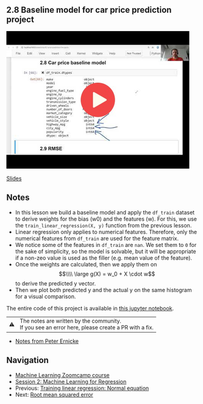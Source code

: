 
## 2.8 Baseline model for car price prediction project

<a href="https://www.youtube.com/watch?v=SvPpMMYtYbU&list=PL3MmuxUbc_hIhxl5Ji8t4O6lPAOpHaCLR&index=19"><img src="images/thumbnail-2-08.jpg"></a>

[Slides](https://www.slideshare.net/AlexeyGrigorev/ml-zoomcamp-2-slides)


## Notes

* In this lesson we build a baseline model and apply the `df_train` dataset to derive weights for the bias (w0) and the features (w). For this, we use the `train_linear_regression(X, y)` function from the previous lesson.
* Linear regression only applies to numerical features. Therefore, only the numerical features from `df_train` are used for the feature matrix. 
* We notice some of the features in `df_train` are `nan`. We set them to `0` for the sake of simplicity, so the model is solvable, but it will be appropriate if a non-zeo value is used as the filler (e.g. mean value of the feature).
* Once the weights are calculated, then we apply them on  $$\\\\ \large g(X) = w_0 + X \cdot w$$ to derive the predicted y vector.
* Then we plot both predicted y and the actual y on the same histogram for a visual comparison.

The entire code of this project is available in [this jupyter notebook](https://github.com/alexeygrigorev/mlbookcamp-code/blob/master/chapter-02-car-price/02-carprice.ipynb).  

<table>
   <tr>
      <td>⚠️</td>
      <td>
         The notes are written by the community. <br>
         If you see an error here, please create a PR with a fix.
      </td>
   </tr>
</table>

* [Notes from Peter Ernicke](https://knowmledge.com/2023/09/21/ml-zoomcamp-2023-machine-learning-for-regression-part-7/)

## Navigation

* [Machine Learning Zoomcamp course](../)
* [Session 2: Machine Learning for Regression](./)
* Previous: [Training linear regression: Normal equation](07-linear-regression-training.md)
* Next: [Root mean squared error](09-rmse.md)
